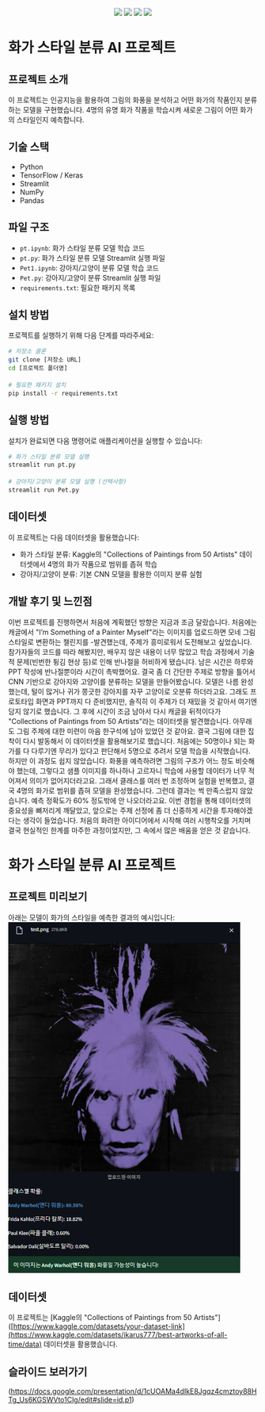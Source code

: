 <p align="center">
  <img src="https://img.shields.io/badge/python-3776AB?style=for-the-badge&logo=python&logoColor=white" />
  <img src="https://img.shields.io/badge/github-181717?style=for-the-badge&logo=github&logoColor=white" />
  <img src="https://img.shields.io/badge/streamlit-FF4B4B?style=for-the-badge&logo=streamlit&logoColor=white" />
  <img src="https://img.shields.io/badge/tensorflow-FF6F00?style=for-the-badge&logo=tensorflow&logoColor=white" />
</p>

# 화가 스타일 분류 AI 프로젝트

## 프로젝트 소개
이 프로젝트는 인공지능을 활용하여 그림의 화풍을 분석하고 어떤 화가의 작품인지 분류하는 모델을 구현했습니다. 4명의 유명 화가 작품을 학습시켜 새로운 그림이 어떤 화가의 스타일인지 예측합니다.

## 기술 스택
- Python
- TensorFlow / Keras
- Streamlit
- NumPy
- Pandas

## 파일 구조
- `pt.ipynb`: 화가 스타일 분류 모델 학습 코드
- `pt.py`: 화가 스타일 분류 모델 Streamlit 실행 파일
- `Pet1.ipynb`: 강아지/고양이 분류 모델 학습 코드
- `Pet.py`: 강아지/고양이 분류 Streamlit 실행 파일
- `requirements.txt`: 필요한 패키지 목록

## 설치 방법
프로젝트를 실행하기 위해 다음 단계를 따라주세요:

```bash
# 저장소 클론
git clone [저장소 URL]
cd [프로젝트 폴더명]

# 필요한 패키지 설치
pip install -r requirements.txt
```

## 실행 방법
설치가 완료되면 다음 명령어로 애플리케이션을 실행할 수 있습니다:

```bash
# 화가 스타일 분류 모델 실행
streamlit run pt.py

# 강아지/고양이 분류 모델 실행 (선택사항)
streamlit run Pet.py
```

## 데이터셋
이 프로젝트는 다음 데이터셋을 활용했습니다:
- 화가 스타일 분류: Kaggle의 "Collections of Paintings from 50 Artists" 데이터셋에서 4명의 화가 작품으로 범위를 좁혀 학습
- 강아지/고양이 분류: 기본 CNN 모델을 활용한 이미지 분류 실험

## 개발 후기 및 느낀점

이번 프로젝트를 진행하면서 처음에 계획했던 방향은 지금과 조금 달랐습니다.
처음에는 캐글에서 "I’m Something of a Painter Myself"라는
이미지를 업로드하면 모네 그림 스타일로 변환하는 챌린지를 -발견했는데,
주제가 흥미로워서 도전해보고 싶었습니다. 
참가자들의 코드를 따라 해봤지만, 배우지 않은 내용이 너무 많았고 학습 과정에서
기술적 문제(빈번한 튕김 현상 등)로 인해 반나절을 허비하게 됐습니다.
남은 시간은 하루와 PPT 작성에 반나절뿐이라 시간이 촉박했어요. 
결국 좀 더 간단한 주제로 방향을 틀어서 CNN 기반으로 
강아지와 고양이를 분류하는 모델을 만들어봤습니다. 모델은 나름 완성했는데, 
털이 많거나 귀가 쫑긋한 강아지를 자꾸 고양이로 오분류 하더라고요.
그래도 프로토타입 화면과 PPT까지 다 준비했지만, 솔직히 이 주제가 더 재밌을 것 
같아서 여기엔 담지 않기로 했습니다.
그 후에 시간이 조금 남아서 다시 캐글을 뒤적이다가 "Collections of Paintings from 50 Artists"라는 
데이터셋을 발견했습니다. 
아무래도 그림 주제에 대한 미련이 마음 한구석에 남아 있었던 것 같아요. 
결국 그림에 대한 집착이 다시 발동해서 이 데이터셋을 활용해보기로 했습니다. 
처음에는 50명이나 되는 화가를 다 다루기엔 무리가 있다고 판단해서 5명으로 추려서 모델 학습을
 시작했습니다. 하지만 이 과정도 쉽지 않았습니다. 
화풍을 예측하려면 그림의 구조가 어느 정도 비슷해야 했는데, 그렇다고 샘플 이미지를 하나하나 
고르자니 학습에 사용할 데이터가 너무 적어져서 의미가 없어지더라고요. 
그래서 클래스를 여러 번 조정하며 실험을 반복했고, 결국 4명의 화가로 범위를 좁혀 모델을 
완성했습니다.
그런데 결과는 썩 만족스럽지 않았습니다. 예측 정확도가 60% 정도밖에 안 나오더라고요. 
이번 경험을 통해 데이터셋의 중요성을 뼈저리게 깨달았고, 앞으로는 주제 선정에 좀 더 
신중하게 시간을 투자해야겠다는 생각이 들었습니다. 
처음의 화려한 아이디어에서 시작해 여러 시행착오를 거치며 결국 현실적인 한계를 마주한 
과정이었지만, 그 속에서 많은 배움을 얻은 것 같습니다.


# 화가 스타일 분류 AI 프로젝트

## 프로젝트 미리보기
아래는 모델이 화가의 스타일을 예측한 결과의 예시입니다:
![예측 결과](./result.png "화가 스타일 예측 결과")


## 데이터셋
이 프로젝트는 [Kaggle의 "Collections of Paintings from 50 Artists"]([https://www.kaggle.com/datasets/your-dataset-link](https://www.kaggle.com/datasets/ikarus777/best-artworks-of-all-time/data) 데이터셋을 활용했습니다.


## 슬라이드 보러가기
(https://docs.google.com/presentation/d/1cUOAMa4dIkE8Jgqz4cmztoy88HTg_Us6KGSWVto1Clg/edit#slide=id.p1)
